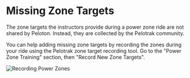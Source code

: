 # Missing Zone Targets

The zone targets the instructors provide during a power zone ride are not shared by Peloton. Instead, they are collected by the Pelotrak community.

You can help adding missing zone targets by recording the zones during your ride using the Pelotrak zone target recording tool. Go to the "Power Zone Training" section, then "Record New Zone Targets".

![Recording Power Zones](https://pelotrak.s3.amazonaws.com/images/pz_mounted.jpg)
